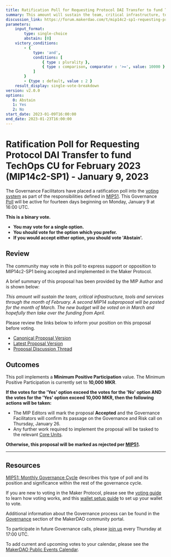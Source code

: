 ```yaml
---
title: Ratification Poll for Requesting Protocol DAI Transfer to fund TechOps CU for February 2023 (MIP14c2-SP1) - January 9, 2023
summary: This amount will sustain the team, critical infrastructure, tools and services through the month of February.
discussion_link: https://forum.makerdao.com/t/mip14c2-sp1-requesting-protocol-dai-transfer-to-fund-techops-cu-for-february-2023/19018
parameters:
    input_format:
        type: single-choice
        abstain: [0]
    victory_conditions:
        - {
            type: 'and',
            conditions: [
                { type : plurality },
                { type : comparison, comparator : '>=', value: 10000 }
            ]
        }
        - {type : default, value : 2 }
    result_display: single-vote-breakdown
version: v2.0.0
options:
   0: Abstain
   1: Yes
   2: No
start_date: 2023-01-09T16:00:00
end_date: 2023-01-23T16:00:00
---
```

# Ratification Poll for Requesting Protocol DAI Transfer to fund TechOps CU for February 2023 (MIP14c2-SP1) - January 9, 2023

The Governance Facilitators have placed a ratification poll into the [voting system](https://vote.makerdao.com/polling) as part of the responsibilities defined in [MIP51](https://mips.makerdao.com/mips/details/MIP51). This Governance [Poll](https://community-development.makerdao.com/en/learn/governance/on-chain-gov) will be active for fourteen days beginning on Monday, January 9 at 16:00 UTC.

**This is a binary vote.**
- **You may vote for a single option.**
- **You should vote for the option which you prefer.**
- **If you would accept either option, you should vote 'Abstain'.**

## Review

The community may vote in this poll to express support or opposition to MIP14c2-SP1 being accepted and implemented in the Maker Protocol.

A brief summary of this proposal has been provided by the MIP Author and is shown below:

*This amount will sustain the team, critical infrastructure, tools and services through the month of February. A second MIP14 subproposal will be posted for the month of March. The new budget will be voted on in March and hopefully then take over the funding from April.*

Please review the links below to inform your position on this proposal before voting.
* [Canonical Proposal Version](https://github.com/makerdao/mips/blob/4d989731ed7f8e733514344d128f32e7b27aa578/MIP14/MIP14c2-Subproposals/MIP14c2-SP1.md)
* [Latest Proposal Version](https://mips.makerdao.com/mips/details/MIP14c2SP1)
* [Proposal Discussion Thread](https://forum.makerdao.com/t/mip14c2-sp1-requesting-protocol-dai-transfer-to-fund-techops-cu-for-february-2023/19018)

## Outcomes

This poll implements a **Minimum Positive Participation** value. The Minimum Positive Participation is currently set to **10,000 MKR**.

**If the votes for the 'Yes' option exceed the votes for the 'No' option AND the votes for the 'Yes' option exceed 10,000 MKR, then the following actions will be taken:**
* The MIP Editors will mark the proposal **Accepted** and the Governance Facilitators will confirm its passage on the Governance and Risk call on Thursday, January 26.
* Any further work required to implement the proposal will be tasked to the relevant [Core Units](https://mips.makerdao.com/mips/details/MIP38#mip38c2-core-unit-state).

**Otherwise, this proposal will be marked as rejected per [MIP51](https://mips.makerdao.com/mips/details/MIP51#mip51c2-ratification-poll).**

---

## Resources

[MIP51: Monthly Governance Cycle](https://mips.makerdao.com/mips/details/MIP51) describes this type of poll and its position and significance within the rest of the governance cycle.

If you are new to voting in the Maker Protocol, please see the [voting guide](https://community-development.makerdao.com/en/learn/governance/how-voting-works/) to learn how voting works, and this [wallet setup guide](https://community-development.makerdao.com/en/learn/governance/voting-setup/) to set up your wallet to vote.

Additional information about the Governance process can be found in the [Governance](https://community-development.makerdao.com/en/learn/governance) section of the MakerDAO community portal.

To participate in future Governance calls, please [join us](https://github.com/makerdao/community/tree/master/governance/governance-and-risk-meetings) every Thursday at 17:00 UTC.

To add current and upcoming votes to your calendar, please see the [MakerDAO Public Events Calendar](https://calendar.google.com/calendar/embed?src=makerdao.com_3efhm2ghipksegl009ktniomdk%40group.calendar.google.com&ctz=UTC&mode=week&showCalendars=0&showPrint=0).
